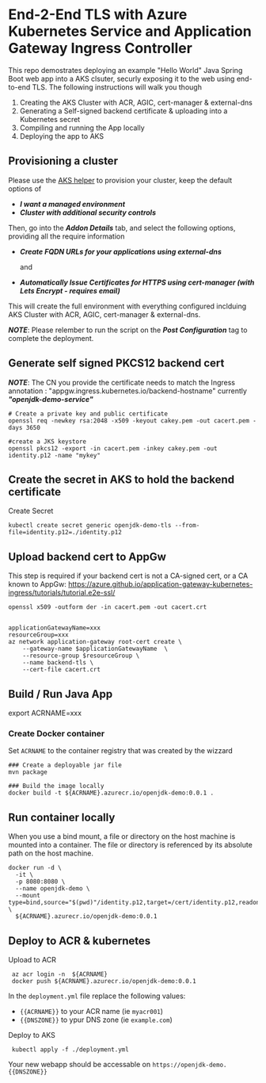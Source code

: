 
# End-2-End TLS with Azure Kubernetes Service and Application Gateway Ingress Controller

This repo demostrates deploying an example "Hello World" Java Spring Boot web app into a AKS clsuter, securly exposing it to the web using end-to-end TLS.  The following instructions will walk you though

1. Creating the AKS Cluster with ACR, AGIC, cert-manager & external-dns
2. Generating a Self-signed backend certificate & uploading into a Kubernetes secret
3. Compiling and running the App locally
4. Deploying the app to AKS

## Provisioning a cluster

Please use the [AKS helper](https://azure.github.io/Aks-Construction) to provision your cluster, keep the default options of
  * ___I want a managed environment___
  * ___Cluster with additional security controls___

Then, go into the ___Addon Details___ tab, and select the following options, providing all the require information
  * ___Create FQDN URLs for your applications using external-dns___

     and
  * ___Automatically Issue Certificates for HTTPS using cert-manager (with Lets Encrypt - requires email)___


This will create the full environment with everything configured inclduing AKS Cluster with ACR, AGIC, cert-manager & external-dns.

___NOTE___: Please relember to run the script on the ___Post Configuration___ tag to complete the deployment.




## Generate self signed PKCS12 backend cert



___NOTE___: The CN you provide the certificate needs to match the Ingress annotation : "appgw.ingress.kubernetes.io/backend-hostname" currently ___"openjdk-demo-service"___


```
# Create a private key and public certificate 
openssl req -newkey rsa:2048 -x509 -keyout cakey.pem -out cacert.pem -days 3650 

#create a JKS keystore
openssl pkcs12 -export -in cacert.pem -inkey cakey.pem -out identity.p12 -name "mykey"  
```

## Create the secret in AKS to hold the backend certificate


Create Secret

```
kubectl create secret generic openjdk-demo-tls --from-file=identity.p12=./identity.p12
```


## Upload backend cert to AppGw

This step is required if your backend cert is not a CA-signed cert, or a CA known to AppGw: https://azure.github.io/application-gateway-kubernetes-ingress/tutorials/tutorial.e2e-ssl/


```
openssl x509 -outform der -in cacert.pem -out cacert.crt


applicationGatewayName=xxx
resourceGroup=xxx
az network application-gateway root-cert create \
    --gateway-name $applicationGatewayName  \
    --resource-group $resourceGroup \
    --name backend-tls \
    --cert-file cacert.crt
```

## Build / Run Java App


export ACRNAME=xxx


### Create Docker container

Set ```ACRNAME``` to the container registry that was created by the wizzard

```
### Create a deployable jar file
mvn package

### Build the image locally
docker build -t ${ACRNAME}.azurecr.io/openjdk-demo:0.0.1 .
```

## Run container locally

When you use a bind mount, a file or directory on the host machine is mounted into a container. The file or directory is referenced by its absolute path on the host machine.

```
docker run -d \
  -it \
  -p 8080:8080 \
  --name openjdk-demo \
  --mount type=bind,source="$(pwd)"/identity.p12,target=/cert/identity.p12,readonly  \
  ${ACRNAME}.azurecr.io/openjdk-demo:0.0.1
```

## Deploy to ACR & kubernetes

  Upload to ACR

```
 az acr login -n  ${ACRNAME}
 docker push ${ACRNAME}.azurecr.io/openjdk-demo:0.0.1
```

In the ```deployment.yml``` file replace the following values:

 * ```{{ACRNAME}}``` to your ACR name (ie ```myacr001```)
 * ```{{DNSZONE}}``` to ypur DNS zone (ie ```example.com```)


Deploy to AKS

```
 kubectl apply -f ./deployment.yml
```  

Your new webapp should be accessable on ```https://openjdk-demo.{{DNSZONE}}```

